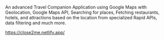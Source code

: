 An advanced Travel Companion Application using Google Maps with Geolocation, Google Maps API, Searching for places, Fetching restaurants, hotels, and attractions based on the location from specialized Rapid APIs, data filtering and much more.

https://close2me.netlify.app/
